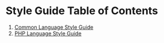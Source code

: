 # Style Guide Table of Contents

1. [Common Language Style Guide](/guides/common.md)
2. [PHP Language Style Guide](/guides/lang/php.md)
